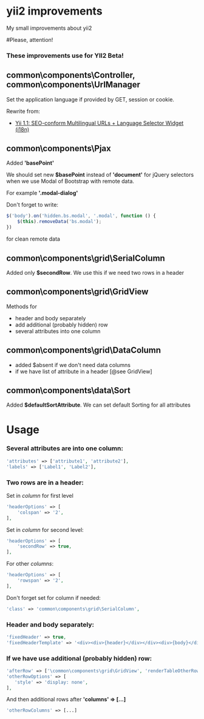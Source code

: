 # yii2 improvements

My small improvements about yii2

#Please, attention!
### These improvements use for YII2 Beta!


common\components\Controller, common\components\UrlManager
------------------------

Set the application language if provided by GET, session or cookie.

Rewrite from:

* [Yii 1.1: SEO-conform Multilingual URLs + Language Selector Widget (i18n)](http://www.yiiframework.com/wiki/294/seo-conform-multilingual-urls-language-selector-widget-i18n/)

common\components\Pjax
------------------------

Added **'basePoint'**

We should set new **$basePoint** instead of **'document'** for jQuery selectors
when we use Modal of Bootstrap with remote data.

For example **'.modal-dialog'**

Don't forget to write:
```javascript
$('body').on('hidden.bs.modal', '.modal', function () {
    $(this).removeData('bs.modal');
})
```
for clean remote data

common\components\grid\SerialColumn
------------------------

Added only **$secondRow**. We use this if we need two rows in a header

common\components\grid\GridView
------------------------

Methods for

* header and body separately
* add additional (probably hidden) row
* several attributes into one column

common\components\grid\DataColumn
------------------------

* added $absent if we don't need data columns
* if we have list of attribute in a header [@see GridView]

common\components\data\Sort
------------------------
Added **$defaultSortAttribute**. We can set default Sorting for all attributes

# Usage

### Several attributes are into one column:
```php
'attributes' => ['attribute1', 'attribute2'],
'labels' => ['Label1', 'Label2'],
```

### Two rows are in a header:
Set in *column* for first level
```php
'headerOptions' => [
    'colspan' => '2',
],
```
Set in *column* for second level:
```php
'headerOptions' => [
    'secondRow' => true,
],
```
For other *columns*:
```php
'headerOptions' => [
    'rowspan' => '2',
],
```
Don't forget set for column if needed:
```php
'class' => 'common\components\grid\SerialColumn',
```

### Header and body separately:
```php
'fixedHeader' => true,
'fixedHeaderTemplate' => '<div><div>{header}</div></div><div>{body}</div>',
```

### If we have use additional (probably hidden) row:
```php
'afterRow' => ['\common\components\grid\GridView', 'renderTableOtherRow'],
'otherRowOptions' => [
   'style' => 'display: none',
],
```
And then additional rows after **'columns' => [...]**
```php
'otherRowColumns' => [...]
```
